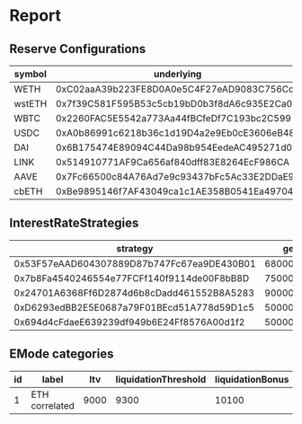# Report

## Reserve Configurations

| symbol | underlying | aToken | stableDebtToken | variableDebtToken | decimals | ltv | liquidationThreshold | liquidationBonus | liquidationProtocolFee | reserveFactor | usageAsCollateralEnabled | borrowingEnabled | stableBorrowRateEnabled | supplyCap | borrowCap | debtCeiling | eModeCategory | interestRateStrategy | isActive | isFrozen | isSiloed | isBorrowableInIsolation | isFlashloanable | aTokenImpl | stableDebtTokenImpl | variableDebtTokenImpl |
|---|---|---|---|---|---|---|---|---|---|---|---|---|---|---|---|---|---|---|---|---|---|---|---|---|---|---|
| WETH | 0xC02aaA39b223FE8D0A0e5C4F27eAD9083C756Cc2 | 0x4d5F47FA6A74757f35C14fD3a6Ef8E3C9BC514E8 | 0x102633152313C81cD80419b6EcF66d14Ad68949A | 0xeA51d7853EEFb32b6ee06b1C12E6dcCA88Be0fFE | 18 | 8000 | 8250 | 10500 | 1000 | 1500 | true | true | false | 1800000 | 1400000 | 0 | 1 | 0x53F57eAAD604307889D87b747Fc67ea9DE430B01 | true | false | false | false | true | 0x7EfFD7b47Bfd17e52fB7559d3f924201b9DbfF3d | 0x15C5620dfFaC7c7366EED66C20Ad222DDbB1eD57 | 0xaC725CB59D16C81061BDeA61041a8A5e73DA9EC6 |
| wstETH | 0x7f39C581F595B53c5cb19bD0b3f8dA6c935E2Ca0 | 0x0B925eD163218f6662a35e0f0371Ac234f9E9371 | 0x39739943199c0fBFe9E5f1B5B160cd73a64CB85D | 0xC96113eED8cAB59cD8A66813bCB0cEb29F06D2e4 | 18 | 6850 | 7950 | 10700 | 1000 | 1500 | true | true | false | 200000 | 3000 | 0 | 1 | 0x7b8Fa4540246554e77FCFf140f9114de00F8bB8D | true | false | false | false | true | 0x7EfFD7b47Bfd17e52fB7559d3f924201b9DbfF3d | 0x15C5620dfFaC7c7366EED66C20Ad222DDbB1eD57 | 0xaC725CB59D16C81061BDeA61041a8A5e73DA9EC6 |
| WBTC | 0x2260FAC5E5542a773Aa44fBCfeDf7C193bc2C599 | 0x5Ee5bf7ae06D1Be5997A1A72006FE6C607eC6DE8 | 0xA1773F1ccF6DB192Ad8FE826D15fe1d328B03284 | 0x40aAbEf1aa8f0eEc637E0E7d92fbfFB2F26A8b7B | 8 | 7000 | 7500 | 10625 | 1000 | 2000 | true | true | false | 43000 | 28000 | 0 | 0 | 0x24701A6368Ff6D2874d6b8cDadd461552B8A5283 | true | false | false | false | true | 0x7EfFD7b47Bfd17e52fB7559d3f924201b9DbfF3d | 0x15C5620dfFaC7c7366EED66C20Ad222DDbB1eD57 | 0xaC725CB59D16C81061BDeA61041a8A5e73DA9EC6 |
| USDC | 0xA0b86991c6218b36c1d19D4a2e9Eb0cE3606eB48 | 0x98C23E9d8f34FEFb1B7BD6a91B7FF122F4e16F5c | 0xB0fe3D292f4bd50De902Ba5bDF120Ad66E9d7a39 | 0x72E95b8931767C79bA4EeE721354d6E99a61D004 | 6 | 7400 | 7600 | 10450 | 2000 | 1000 | true | true | false | 1760000000 | 1580000000 | 0 | 0 | 0xD6293edBB2E5E0687a79F01BEcd51A778d59D1c5 | true | false | false | false | true | 0x7EfFD7b47Bfd17e52fB7559d3f924201b9DbfF3d | 0x15C5620dfFaC7c7366EED66C20Ad222DDbB1eD57 | 0xaC725CB59D16C81061BDeA61041a8A5e73DA9EC6 |
| DAI | 0x6B175474E89094C44Da98b954EedeAC495271d0F | 0x018008bfb33d285247A21d44E50697654f754e63 | 0x413AdaC9E2Ef8683ADf5DDAEce8f19613d60D1bb | 0xcF8d0c70c850859266f5C338b38F9D663181C314 | 18 | 6400 | 7700 | 10400 | 2000 | 1000 | true | true | false | 338000000 | 271000000 | 0 | 0 | 0x694d4cFdaeE639239df949b6E24Ff8576A00d1f2 | true | false | false | false | true | 0x7EfFD7b47Bfd17e52fB7559d3f924201b9DbfF3d | 0x15C5620dfFaC7c7366EED66C20Ad222DDbB1eD57 | 0xaC725CB59D16C81061BDeA61041a8A5e73DA9EC6 |
| LINK | 0x514910771AF9Ca656af840dff83E8264EcF986CA | 0x5E8C8A7243651DB1384C0dDfDbE39761E8e7E51a | 0x63B1129ca97D2b9F97f45670787Ac12a9dF1110a | 0x4228F8895C7dDA20227F6a5c6751b8Ebf19a6ba8 | 18 | 5000 | 6500 | 10750 | 1000 | 2000 | true | true | false | 24000000 | 13000000 | 0 | 0 | 0x24701A6368Ff6D2874d6b8cDadd461552B8A5283 | true | false | false | false | true | 0x7EfFD7b47Bfd17e52fB7559d3f924201b9DbfF3d | 0x15C5620dfFaC7c7366EED66C20Ad222DDbB1eD57 | 0xaC725CB59D16C81061BDeA61041a8A5e73DA9EC6 |
| AAVE | 0x7Fc66500c84A76Ad7e9c93437bFc5Ac33E2DDaE9 | 0xA700b4eB416Be35b2911fd5Dee80678ff64fF6C9 | 0x268497bF083388B1504270d0E717222d3A87D6F2 | 0xBae535520Abd9f8C85E58929e0006A2c8B372F74 | 18 | 6000 | 7000 | 10750 | 1000 | 0 | true | false | false | 1850000 | 0 | 0 | 0 | 0x24701A6368Ff6D2874d6b8cDadd461552B8A5283 | true | false | false | false | false | 0x7EfFD7b47Bfd17e52fB7559d3f924201b9DbfF3d | 0x15C5620dfFaC7c7366EED66C20Ad222DDbB1eD57 | 0xaC725CB59D16C81061BDeA61041a8A5e73DA9EC6 |
| cbETH | 0xBe9895146f7AF43049ca1c1AE358B0541Ea49704 | 0x977b6fc5dE62598B08C85AC8Cf2b745874E8b78c | 0x82bE6012cea6D147B968eBAea5ceEcF6A5b4F493 | 0x0c91bcA95b5FE69164cE583A2ec9429A569798Ed | 18 | 6700 | 7400 | 10750 | 1000 | 1500 | true | true | false | 10000 | 1200 | 0 | 0 | 0x24701A6368Ff6D2874d6b8cDadd461552B8A5283 | true | false | false | false | true | 0x7EfFD7b47Bfd17e52fB7559d3f924201b9DbfF3d | 0x15C5620dfFaC7c7366EED66C20Ad222DDbB1eD57 | 0xaC725CB59D16C81061BDeA61041a8A5e73DA9EC6 |


## InterestRateStrategies

| strategy | getBaseStableBorrowRate | getStableRateSlope1 | getStableRateSlope2 | optimalStableToTotal | maxStabletoTotalExcess | getBaseVariableBorrowRate | getVariableRateSlope1 | getVariableRateSlope2 | optimalUsageRatio | maxExcessUsageRatio |
|---|---|---|---|---|---|---|---|---|---|---|
| 0x53F57eAAD604307889D87b747Fc67ea9DE430B01 | 68000000000000000000000000 | 40000000000000000000000000 | 800000000000000000000000000 | 200000000000000000000000000 | 800000000000000000000000000 | 10000000000000000000000000 | 38000000000000000000000000 | 800000000000000000000000000 | 800000000000000000000000000 | 200000000000000000000000000 |
| 0x7b8Fa4540246554e77FCFf140f9114de00F8bB8D | 75000000000000000000000000 | 40000000000000000000000000 | 800000000000000000000000000 | 200000000000000000000000000 | 800000000000000000000000000 | 2500000000000000000000000 | 45000000000000000000000000 | 800000000000000000000000000 | 450000000000000000000000000 | 550000000000000000000000000 |
| 0x24701A6368Ff6D2874d6b8cDadd461552B8A5283 | 90000000000000000000000000 | 70000000000000000000000000 | 3000000000000000000000000000 | 200000000000000000000000000 | 800000000000000000000000000 | 0 | 70000000000000000000000000 | 3000000000000000000000000000 | 450000000000000000000000000 | 550000000000000000000000000 |
| 0xD6293edBB2E5E0687a79F01BEcd51A778d59D1c5 | 50000000000000000000000000 | 5000000000000000000000000 | 600000000000000000000000000 | 200000000000000000000000000 | 800000000000000000000000000 | 0 | 40000000000000000000000000 | 600000000000000000000000000 | 900000000000000000000000000 | 100000000000000000000000000 |
| 0x694d4cFdaeE639239df949b6E24Ff8576A00d1f2 | 50000000000000000000000000 | 5000000000000000000000000 | 750000000000000000000000000 | 200000000000000000000000000 | 800000000000000000000000000 | 0 | 40000000000000000000000000 | 750000000000000000000000000 | 800000000000000000000000000 | 200000000000000000000000000 |


## EMode categories


| id | label | ltv | liquidationThreshold | liquidationBonus | priceSource |
|---|---|---|---|---|---|
| 1 | ETH correlated | 9000 | 9300 | 10100 | 0x0000000000000000000000000000000000000000 |


